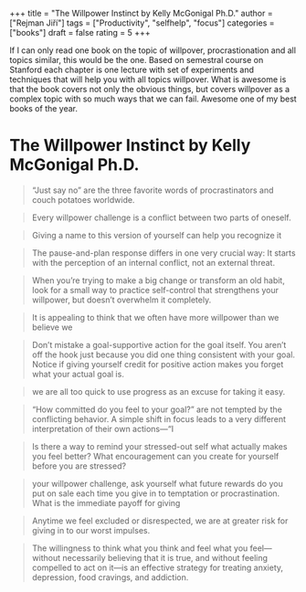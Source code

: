 +++
title = "The Willpower Instinct by Kelly McGonigal Ph.D."
author = ["Rejman Jiří"]
tags = ["Productivity", "selfhelp", "focus"]
categories = ["books"]
draft = false
rating = 5
+++

If I can only read one book on the topic of willpover, procrastionation and all topics similar, this would be the one. Based on semestral course on Stanford each chapter is one lecture with set of experiments and techniques that will help you with all topics willpover. What is awesome is that the book covers not only the obvious things, but covers willpover as a complex topic with so much ways that we can fail. Awesome one of my best books of the year.

<!--more-->

# The Willpower Instinct by Kelly McGonigal Ph.D.

> “Just say no” are the three favorite words of procrastinators and couch potatoes worldwide.

> Every willpower challenge is a conflict between two parts of oneself.


> Giving a name to this version of yourself can help you recognize it

> The pause-and-plan response differs in one very crucial way: It starts with the perception of an internal conflict, not an external threat.


> When you’re trying to make a big change or transform an old habit, look for a small way to practice self-control that strengthens your willpower, but doesn’t overwhelm it completely.

> It is appealing to think that we often have more willpower than we believe we

> Don’t mistake a goal-supportive action for the goal itself. You aren’t off the hook just because you did one thing consistent with your goal. Notice if giving yourself credit for positive action makes you forget what your actual goal is.

> we are all too quick to use progress as an excuse for taking it easy.

> “How committed do you feel to your goal?” are not tempted by the conflicting behavior. A simple shift in focus leads to a very different interpretation of their own actions—“I

> Is there a way to remind your stressed-out self what actually makes you feel better? What encouragement can you create for yourself before you are stressed?

> your willpower challenge, ask yourself what future rewards do you put on sale each time you give in to temptation or procrastination. What is the immediate payoff for giving

> Anytime we feel excluded or disrespected, we are at greater risk for giving in to our worst impulses.

> The willingness to think what you think and feel what you feel—without necessarily believing that it is true, and without feeling compelled to act on it—is an effective strategy for treating anxiety, depression, food cravings, and addiction.

